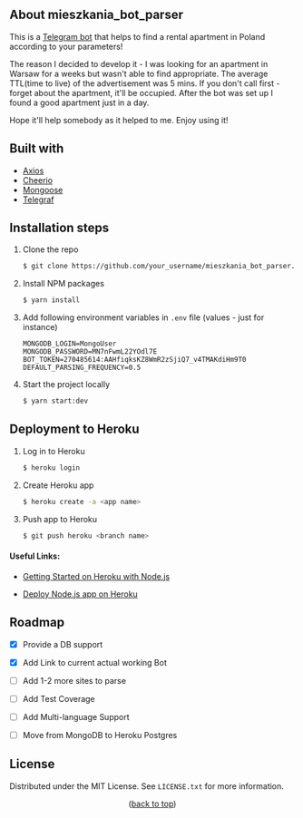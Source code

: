 <div id="top"></div>

<!-- ABOUT THE PROJECT -->
## About mieszkania_bot_parser


This is a [Telegram bot](https://t.me/nowe_mieszkania_bot) that helps to find a rental apartment in Poland according to your parameters!

The reason I decided to develop it - I was looking for an apartment in Warsaw for a weeks but wasn't able to find appropriate. The average TTL(time to live) of the advertisement was 5 mins. If you don't call first - forget about the apartment, it'll be occupied. After the bot was set up I found a good apartment just in a day.

Hope it'll help somebody as it helped to me. Enjoy using it!


## Built with

* [Axios](https://github.com/axios/axios/)
* [Cheerio](https://cheerio.js.org/)
* [Mongoose](https://mongoosejs.com/)
* [Telegraf](https://telegrafjs.org/)


<!-- GETTING STARTED -->
## Installation steps

1. Clone the repo

   ```sh
   $ git clone https://github.com/your_username/mieszkania_bot_parser.git
   ```
2. Install NPM packages

   ```sh
   $ yarn install
   ```
3. Add following environment variables in `.env` file (values - just for instance)

   ```env
   MONGODB_LOGIN=MongoUser
   MONGODB_PASSWORD=MN7nFwmL22YOdl7E
   BOT_TOKEN=270485614:AAHfiqksKZ8WmR2zSjiQ7_v4TMAKdiHm9T0
   DEFAULT_PARSING_FREQUENCY=0.5
   ```

4. Start the project locally

   ```sh
   $ yarn start:dev
   ```


<!-- DEPLOYMENT -->
## Deployment to Heroku

1. Log in to Heroku

   ```sh
   $ heroku login
   ```

2. Create Heroku app

   ```sh
   $ heroku create -a <app name>
   ```

3. Push app to Heroku

   ```sh
   $ git push heroku <branch name>
   ```

#### Useful Links:

- [Getting Started on Heroku with Node.js](https://devcenter.heroku.com/articles/getting-started-with-nodejs)

- [Deploy Node.js app on Heroku](https://devcenter.heroku.com/articles/deploying-nodejs)


<!-- ROADMAP -->
## Roadmap

- [x] Provide a DB support
- [x] Add Link to current actual working Bot
- [ ] Add 1-2 more sites to parse
- [ ] Add Test Coverage
- [ ] Add Multi-language Support
- [ ] Move from MongoDB to Heroku Postgres



<!-- LICENSE -->
## License

Distributed under the MIT License. See `LICENSE.txt` for more information.

<p align="center">(<a href="#top">back to top</a>)</p>
